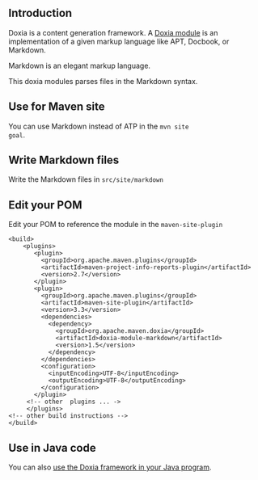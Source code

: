 ## Introduction
Doxia is a content generation framework. A [Doxia module][doxiamodule] is an implementation of a given markup language like APT, Docbook, or Markdown.

Markdown is an elegant markup language.

This doxia modules parses files in the Markdown syntax.

## Use for Maven site

You can use Markdown instead of ATP in the <code>mvn site goal</code>.

## Write Markdown files
Write the Markdown files in <code>src/site/markdown</code>

## Edit your POM
Edit your POM to reference the module in the <code>maven-site-plugin</code>


    <build>    
        <plugins>    
           <plugin>    
             <groupId>org.apache.maven.plugins</groupId>
             <artifactId>maven-project-info-reports-plugin</artifactId>
             <version>2.7</version>
           </plugin>
           <plugin>
             <groupId>org.apache.maven.plugins</groupId>
             <artifactId>maven-site-plugin</artifactId>
             <version>3.3</version>
             <dependencies>
               <dependency>
                 <groupId>org.apache.maven.doxia</groupId>
                 <artifactId>doxia-module-markdown</artifactId>
                 <version>1.5</version>
               </dependency>
             </dependencies>
             <configuration>
               <inputEncoding>UTF-8</inputEncoding>
               <outputEncoding>UTF-8</outputEncoding>
             </configuration>
           </plugin>
         <!-- other  plugins ... ->
         </plugins>
    <!-- other build instructions -->
    </build>


## Use in Java code

You can also [use the Doxia framework in your Java program](http://maven.apache.org/doxia/modules/index.html#Using_A_Doxia_Module).

[doxiamodule]: http://maven.apache.org/doxia/modules/index.html
